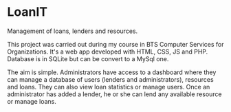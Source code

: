 # LoanIT
Management of loans, lenders and resources.


This project was carried out during my course in BTS Computer Services for Organizations.
It's a web app developed with HTML, CSS, JS and PHP.
Database is in SQLite but can be convert to a MySql one.

The aim is simple. Administrators have access to a dashboard where they can manage a database of users (lenders and administrators), resources and loans. They can also view loan statistics or manage users.
Once an administrator has added a lender, he or she can lend any available resource or manage loans.

